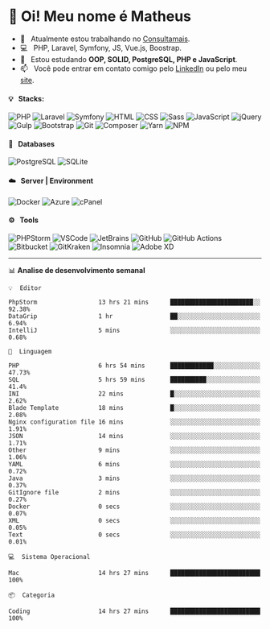 # 👋 Oi! Meu nome é Matheus

- 🔭 &nbsp; Atualmente estou trabalhando no [Consultamais](https://consultamais.com.br/).
- 💻 &nbsp; PHP, Laravel, Symfony, JS, Vue.js, Boostrap.
- 🌱 &nbsp; Estou estudando **OOP, SOLID, PostgreSQL, PHP e JavaScript**.
- 📫 &nbsp; Você pode entrar em contato comigo pelo [LinkedIn](https://www.linkedin.com/in/matheuscamargoxavier/) ou pelo meu [site](https://matheuscamargo.co).

#### 💡 &nbsp; Stacks:
![PHP](https://img.shields.io/badge/-PHP-777BB4?&logo=php&logoColor=FFFFFF)
![Laravel](https://img.shields.io/badge/-Laravel-FF2D20?&logo=laravel&logoColor=FFFFFF)
![Symfony](https://img.shields.io/badge/-Symfony-000000?&logo=symfony&logoColor=FFFFFF)
![HTML](https://img.shields.io/badge/-HTML-E34F26?&logo=html5&logoColor=FFFFFF)
![CSS](https://img.shields.io/badge/-CSS-1572B6?&logo=css3&logoColor=FFFFFF)
![Sass](https://img.shields.io/badge/-Sass-CC6699?&logo=sass&logoColor=FFFFFF)
![JavaScript](https://img.shields.io/badge/-JavaScript-F7DF1E?&logo=javascript&logoColor=FFFFFF)
![jQuery](https://img.shields.io/badge/-jQuery-0769AD?&logo=jquery&logoColor=FFFFFF)
![Gulp](https://img.shields.io/badge/-Gulp-CF4647?&logo=gulp&logoColor=FFFFFF)
![Bootstrap](https://img.shields.io/badge/-Bootstrap-7952B3?&logo=bootstrap&logoColor=FFFFFF)
![Git](https://img.shields.io/badge/-Git-F05032?&logo=git&logoColor=FFFFFF)
![Composer](https://img.shields.io/badge/-Composer-885630?&logo=composer&logoColor=FFFFFF)
![Yarn](https://img.shields.io/badge/-Yarn-2C8EBB?&logo=yarn&logoColor=FFFFFF)
![NPM](https://img.shields.io/badge/-npm-CB3837?&logo=npm&logoColor=FFFFFF)

#### 💾 &nbsp; Databases
![PostgreSQL](https://img.shields.io/badge/-PostgreSQL-336791?&logo=PostgreSQL&logoColor=FFFFFF)
![SQLite](https://img.shields.io/badge/-SQLite-003B57?&logo=SQLite&logoColor=FFFFFF)

#### ☁️ &nbsp; Server | Environment
![Docker](https://img.shields.io/badge/-Docker-2496ED?&logo=docker&logoColor=FFFFFF)
![Azure](https://img.shields.io/badge/-Azure-0089D6?&logo=microsoft%20azure&logoColor=FFFFFF)
![cPanel](https://img.shields.io/badge/-cPanel-FF6C2C?&logo=cpanel&logoColor=FFFFFF)

#### ⚙️ &nbsp; Tools
![PHPStorm](https://img.shields.io/badge/-PHPStorm-000000?&logo=PHPStorm&logoColor=FFFFFF)
![VSCode](https://img.shields.io/badge/-VSCode-007ACC?&logo=Visual%20Studio%20Code&logoColor=FFFFFF) 
![JetBrains](https://img.shields.io/badge/-JetBrains-000000?&logo=jetbrains&logoColor=FFFFFF) 
![GitHub](https://img.shields.io/badge/-GitHub-181717?&logo=github&logoColor=FFFFFF) 
![GitHub Actions](https://img.shields.io/badge/-GitHub%20Actions-181717?&logo=GitHub%20Actions&logoColor=FFFFFF) 
![Bitbucket](https://img.shields.io/badge/-Bitbucket-0052CC?&logo=bitbucket&logoColor=FFFFFF)
![GitKraken](https://img.shields.io/badge/-GitKraken-179287?&logo=GitKraken&logoColor=FFFFFF)
![Insomnia](https://img.shields.io/badge/-Insomnia-5849BE?&logo=Insomnia&logoColor=FFFFFF)
![Adobe XD](https://img.shields.io/badge/-Adobe%20XD-FF61F6?&logo=adobe%20xd&logoColor=FFFFFF) 
_______

📊  **Analise de desenvolvimento semanal**
```text
💡  Editor

PhpStorm                 13 hrs 21 mins      ███████████████████████░░     92.38%
DataGrip                 1 hr                ██░░░░░░░░░░░░░░░░░░░░░░░      6.94%
IntelliJ                 5 mins              ░░░░░░░░░░░░░░░░░░░░░░░░░      0.68%
```
```text
💬  Linguagem

PHP                      6 hrs 54 mins       ████████████░░░░░░░░░░░░░     47.73%
SQL                      5 hrs 59 mins       ██████████░░░░░░░░░░░░░░░      41.4%
INI                      22 mins             █░░░░░░░░░░░░░░░░░░░░░░░░      2.62%
Blade Template           18 mins             █░░░░░░░░░░░░░░░░░░░░░░░░      2.08%
Nginx configuration file 16 mins             ░░░░░░░░░░░░░░░░░░░░░░░░░      1.91%
JSON                     14 mins             ░░░░░░░░░░░░░░░░░░░░░░░░░      1.71%
Other                    9 mins              ░░░░░░░░░░░░░░░░░░░░░░░░░      1.06%
YAML                     6 mins              ░░░░░░░░░░░░░░░░░░░░░░░░░      0.72%
Java                     3 mins              ░░░░░░░░░░░░░░░░░░░░░░░░░      0.37%
GitIgnore file           2 mins              ░░░░░░░░░░░░░░░░░░░░░░░░░      0.27%
Docker                   0 secs              ░░░░░░░░░░░░░░░░░░░░░░░░░      0.07%
XML                      0 secs              ░░░░░░░░░░░░░░░░░░░░░░░░░      0.05%
Text                     0 secs              ░░░░░░░░░░░░░░░░░░░░░░░░░      0.01%
```
```text
💻  Sistema Operacional

Mac                      14 hrs 27 mins      █████████████████████████       100%
```
```text
📦  Categoria

Coding                   14 hrs 27 mins      █████████████████████████       100%
```

